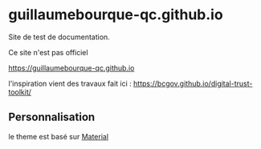 # guillaumebourque-qc.github.io

Site de test de documentation.

Ce site n'est pas officiel

https://guillaumebourque-qc.github.io

l'inspiration vient des travaux fait ici : https://bcgov.github.io/digital-trust-toolkit/

## Personnalisation

le theme est basé sur [Material](https://squidfunk.github.io/mkdocs-material/)
